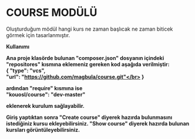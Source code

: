 <h1>COURSE MODÜLÜ</h1>

<p>Oluşturduğum mödül hangi kurs ne zaman başlıcak ne zaman biticek görmek için tasarlanmıştır.
  
  <b>Kullanımı<b>
  
  Ana proje klasörde bulunan "composer.json" dosyanın içindeki "repositores" kısmına eklemeniz gereken kod aşağıda verilmiştir:
 <br> {
            "type": "vcs",
           <br> "url": "https://github.com/magbula/course.git"</br>
            }</br>
            
ardından "require" kısmına ise 
          <br> "kouosl/course": "dev-master"</br>
  
  eklenerek kurulum sağlayabilir.
  
  Giriş yaptıktan sonra "Create course" diyerek hazırda bulunmasını istediğiniz kursu ekleyebilirsiniz. "Show course" diyerek hazırda bulunan kursları görüntüleyebilirsiniz.</p>
